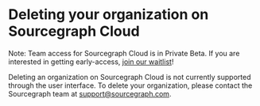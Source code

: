 # Deleting your organization on Sourcegraph Cloud
Note: Team access for Sourcegraph Cloud is in Private Beta. If you are interested in getting early-access, [join our waitlist](https://share.hsforms.com/14OQ3RoPpQTOXvZlUpgx6-A1n7ku?utm_medium=direct-traffic&utm_source=in-product&utm_term=in-product-banner&utm_content=cloud-product-beta-teams)!

Deleting an organization on Sourcegraph Cloud is not currently supported through the user interface. To delete your organization, please contact the Sourcegraph team at [support@sourcegraph.com](mailto:support@sourcegraph.com).

